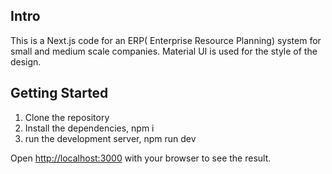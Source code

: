 ## Intro
This is a Next.js code for an ERP( Enterprise Resource Planning) system for small and medium scale companies. 
Material UI is used for the style of the design.

## Getting Started
1. Clone the repository
2. Install the dependencies, npm i
3. run the development server, npm run dev

Open [http://localhost:3000](http://localhost:3000) with your browser to see the result.

